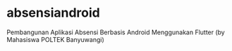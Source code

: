 # absensiandroid
Pembangunan Aplikasi Absensi Berbasis Android Menggunakan Flutter (by Mahasiswa POLTEK Banyuwangi)
